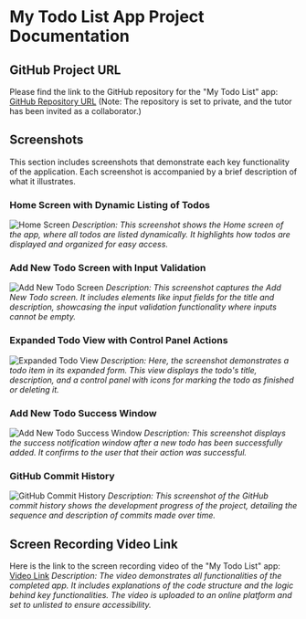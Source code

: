 # My Todo List App Project Documentation

## GitHub Project URL
Please find the link to the GitHub repository for the "My Todo List" app:
[GitHub Repository URL](#)
(Note: The repository is set to private, and the tutor has been invited as a collaborator.)

## Screenshots
This section includes screenshots that demonstrate each key functionality of the application. Each screenshot is accompanied by a brief description of what it illustrates.

### Home Screen with Dynamic Listing of Todos
![Home Screen](https://example.com/path/to/todolistfinal%20-%20homescreen%20dynamic%20todo.jfif)
_Description: This screenshot shows the Home screen of the app, where all todos are listed dynamically. It highlights how todos are displayed and organized for easy access._

### Add New Todo Screen with Input Validation
![Add New Todo Screen](https://example.com/path/to/todolistfinal%20-%20add%20new%20todo.jfif)
_Description: This screenshot captures the Add New Todo screen. It includes elements like input fields for the title and description, showcasing the input validation functionality where inputs cannot be empty._

### Expanded Todo View with Control Panel Actions
![Expanded Todo View](https://example.com/path/to/todolistfinal%20-%20homescreen%20expanding%20todo.jfif)
_Description: Here, the screenshot demonstrates a todo item in its expanded form. This view displays the todo's title, description, and a control panel with icons for marking the todo as finished or deleting it._

### Add New Todo Success Window
![Add New Todo Success Window](https://example.com/path/to/todolistfinal%20-%20add%20new%20todo%20success%20window.jfif)
_Description: This screenshot displays the success notification window after a new todo has been successfully added. It confirms to the user that their action was successful._

### GitHub Commit History
![GitHub Commit History](https://example.com/path/to/todolistfinal%20-%20add%20new%20todo%20success%20window.jfif)
_Description: This screenshot of the GitHub commit history shows the development progress of the project, detailing the sequence and description of commits made over time._

## Screen Recording Video Link
Here is the link to the screen recording video of the "My Todo List" app:
[Video Link](#)
_Description: The video demonstrates all functionalities of the completed app. It includes explanations of the code structure and the logic behind key functionalities. The video is uploaded to an online platform and set to unlisted to ensure accessibility._
